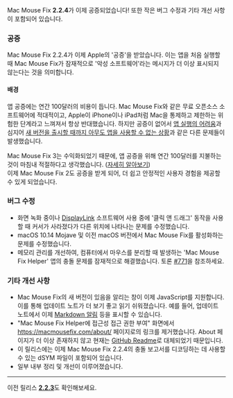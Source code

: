 Mac Mouse Fix **2.2.4**가 이제 공증되었습니다! 또한 작은 버그 수정과 기타 개선 사항이 포함되어 있습니다.

### **공증**

Mac Mouse Fix 2.2.4가 이제 Apple의 '공증'을 받았습니다. 이는 앱을 처음 실행할 때 Mac Mouse Fix가 잠재적으로 '악성 소프트웨어'라는 메시지가 더 이상 표시되지 않는다는 것을 의미합니다.

#### 배경

앱 공증에는 연간 100달러의 비용이 듭니다. Mac Mouse Fix와 같은 무료 오픈소스 소프트웨어에 적대적이고, Apple이 iPhone이나 iPad처럼 Mac을 통제하고 제한하는 위험한 단계라고 느껴져서 항상 반대했습니다. 하지만 공증이 없어서 [앱 실행의 어려움](https://github.com/noah-nuebling/mac-mouse-fix/discussions/114)과 심지어 [새 버전을 출시할 때까지 아무도 앱을 사용할 수 없는 상황](https://github.com/noah-nuebling/mac-mouse-fix/issues/95)과 같은 다른 문제들이 발생했습니다.

Mac Mouse Fix 3는 수익화되었기 때문에, 앱 공증을 위해 연간 100달러를 지불하는 것이 마침내 적절하다고 생각했습니다. ([자세히 알아보기](https://github.com/noah-nuebling/mac-mouse-fix/releases/tag/3.0.0)) \
이제 Mac Mouse Fix 2도 공증을 받게 되어, 더 쉽고 안정적인 사용자 경험을 제공할 수 있게 되었습니다.

### **버그 수정**

- 화면 녹화 중이나 [DisplayLink](https://www.synaptics.com/products/displaylink-graphics) 소프트웨어 사용 중에 '클릭 앤 드래그' 동작을 사용할 때 커서가 사라졌다가 다른 위치에 나타나는 문제를 수정했습니다.
- macOS 10.14 Mojave 및 이전 macOS 버전에서 Mac Mouse Fix를 활성화하는 문제를 수정했습니다.
- 메모리 관리를 개선하여, 컴퓨터에서 마우스를 분리할 때 발생하는 'Mac Mouse Fix Helper' 앱의 충돌 문제를 잠재적으로 해결했습니다. 토론 [#771](https://github.com/noah-nuebling/mac-mouse-fix/discussions/771)을 참조하세요.

### **기타 개선 사항**

- Mac Mouse Fix의 새 버전이 있음을 알리는 창이 이제 JavaScript를 지원합니다. 이를 통해 업데이트 노트가 더 보기 좋고 읽기 쉬워졌습니다. 예를 들어, 업데이트 노트에서 이제 [Markdown 알림](https://github.com/orgs/community/discussions/16925) 등을 표시할 수 있습니다.
- "Mac Mouse Fix Helper에 접근성 접근 권한 부여" 화면에서 https://macmousefix.com/about/ 페이지로의 링크를 제거했습니다. About 페이지가 더 이상 존재하지 않고 현재는 [GitHub Readme](https://github.com/noah-nuebling/mac-mouse-fix)로 대체되었기 때문입니다.
- 이 릴리스에는 이제 Mac Mouse Fix 2.2.4의 충돌 보고서를 디코딩하는 데 사용할 수 있는 dSYM 파일이 포함되어 있습니다.
- 일부 내부 정리 및 개선이 이루어졌습니다.

---

이전 릴리스 [**2.2.3**](https://github.com/noah-nuebling/mac-mouse-fix/releases/tag/2.2.3)도 확인해보세요.